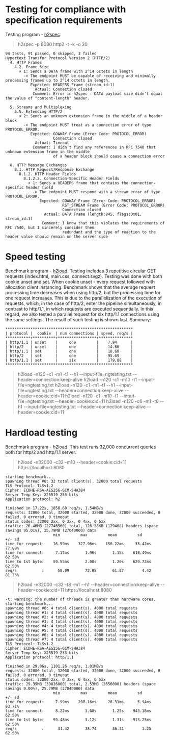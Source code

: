 # Testing for compliance with specification requirements
Testing program - [h2spec](https://github.com/summerwind/h2spec). 

> h2spec -p 8080 http2 -t -k -o 20

```
94 tests, 91 passed, 0 skipped, 3 failed
Hypertext Transfer Protocol Version 2 (HTTP/2)
  4. HTTP Frames
    4.2. Frame Size      
      × 1: Sends a DATA frame with 2^14 octets in length
        -> The endpoint MUST be capable of receiving and minimally processing frames up to 2^14 octets in length.
           Expected: HEADERS Frame (stream_id:1)
             Actual: Connection closed
            Comment: Error in h2spec - DATA payload size didn't equal the value of "content-length" header.  
 
  5. Streams and Multiplexing
    5.5. Extending HTTP/2      
      × 2: Sends an unknown extension frame in the middle of a header block
        -> The endpoint MUST treat as a connection error of type PROTOCOL_ERROR.
           Expected: GOAWAY Frame (Error Code: PROTOCOL_ERROR)
                     Connection closed
             Actual: Timeout
            Comment: I didn't find any references in RFC 7540 that unknown extension frame in the middle
                     of a header block should cause a connection error
 
  8. HTTP Message Exchanges
    8.1. HTTP Request/Response Exchange
      8.1.2. HTTP Header Fields
        8.1.2.2. Connection-Specific Header Fields          
          × 1: Sends a HEADERS frame that contains the connection-specific header field
            -> The endpoint MUST respond with a stream error of type PROTOCOL_ERROR.
               Expected: GOAWAY Frame (Error Code: PROTOCOL_ERROR)
                         RST_STREAM Frame (Error Code: PROTOCOL_ERROR)
                         Connection closed
                 Actual: DATA Frame (length:845, flags:0x01, stream_id:1)
                Comment: I know that this violates the requirements of RFC 7540, but I sincerely consider them
                         redundant and the type of reaction to the header value should remain on the server side   
```

# Speed testing
Benchmark program - [h2load](https://nghttp2.org/documentation/h2load.1.html). Testing includes 3 repetitive circular GET requests (index.html, main.css, connect.svgz). Testing was done with both cookie unset and set. When cookie unset - every request followed with allocation client instancing. Benchmark shows that the average request processing time decreases when using http/2, but the processing time for one request increases. This is due to the parallelization of the execution of requests, which, in the case of http/2, enter the pipeline simultaneously, in contrast to http/1.1, in which requests are executed sequentially. In this regard, we also tested a parallel request for six http/1.1 connections using the same settings. The result of such testing is shown last. Summary:

```
********************************************************
| protocol |  cookie  | num connections | speed, req/s |
***********+**********+*****************+***************
| http/1.1 | unset    |     one         |    7.94      |
| http/2   | unset    |     one         |    14.66     |
| http/1.1 | set      |     one         |    18.60     |
| http/2   | set      |     one         |    95.69     |
| http/1.1 | set      |     six         |    179.88    |
********************************************************
```

> h2load -n120 -c1 -m1 -t1 --h1 --input-file=ngtesting.txt --header=connection:keep-alive
> h2load -n120 -c1 -m10 -t1 --input-file=ngtesting.txt
> h2load -n120 -c1 -m1 -t1 --h1 --input-file=ngtesting.txt --header=connection:keep-alive --header=cookie:cid=11
> h2load -n120 -c1 -m10 -t1 --input-file=ngtesting.txt --header=cookie:cid=11
> h2load -n120 -c6 -m1 -t6 --h1 --input-file=ngtesting.txt --header=connection:keep-alive --header=cookie:cid=11

# Hardload testing
Benchmark program - [h2load](https://nghttp2.org/documentation/h2load.1.html). This test runs 32,000 concurrent queries both for http/2 and http/1.1 server.

> h2load -n32000 -c32 -m10 --header=cookie:cid=11  https://localhost:8080

```
starting benchmark...
spawning thread #0: 32 total client(s). 32000 total requests
TLS Protocol: TLSv1.2
Cipher: ECDHE-RSA-AES256-GCM-SHA384
Server Temp Key: X25519 253 bits
Application protocol: h2

finished in 17.22s, 1858.68 req/s, 1.54MB/s
requests: 32000 total, 32000 started, 32000 done, 32000 succeeded, 0 failed, 0 errored, 0 timeout
status codes: 32000 2xx, 0 3xx, 0 4xx, 0 5xx
traffic: 26.46MB (27746560) total, 126.38KB (129408) headers (space savings 95.01%), 25.79MB (27040000) data
                     min         max         mean         sd        +/- sd
time for request:    16.59ms    327.96ms    150.22ms     35.42ms    77.80%
time for connect:     7.17ms       1.96s       1.15s    618.49ms    62.50%
time to 1st byte:    59.55ms       2.00s       1.20s    629.72ms    62.50%
req/s           :      58.09       72.88       61.87        4.42    81.25%
```

> h2load -n32000 -c32 -t8 -m1 --h1 --header=connection:keep-alive --header=cookie:cid=11  https://localhost:8080

```
-t: warning: the number of threads is greater than hardware cores.
starting benchmark...
spawning thread #0: 4 total client(s). 4000 total requests
spawning thread #1: 4 total client(s). 4000 total requests
spawning thread #2: 4 total client(s). 4000 total requests
spawning thread #3: 4 total client(s). 4000 total requests
spawning thread #4: 4 total client(s). 4000 total requests
spawning thread #5: 4 total client(s). 4000 total requests
spawning thread #6: 4 total client(s). 4000 total requests
spawning thread #7: 4 total client(s). 4000 total requests
TLS Protocol: TLSv1.2
Cipher: ECDHE-RSA-AES256-GCM-SHA384
Server Temp Key: X25519 253 bits
Application protocol: http/1.1
 
finished in 29.06s, 1101.26 req/s, 1.01MB/s
requests: 32000 total, 32000 started, 32000 done, 32000 succeeded, 0 failed, 0 errored, 0 timeout
status codes: 32000 2xx, 0 3xx, 0 4xx, 0 5xx
traffic: 29.39MB (30816000) total, 2.53MB (2656000) headers (space savings 0.00%), 25.79MB (27040000) data
                     min         max         mean         sd        +/- sd
time for request:     7.99ms    208.16ms     26.31ms      5.94ms    93.71%
time for connect:     8.22ms       3.08s       1.25s    943.18ms    62.50%
time to 1st byte:    99.48ms       3.12s       1.31s    913.25ms    62.50%
req/s           :      34.42       38.74       36.31        1.25    62.50%
```
